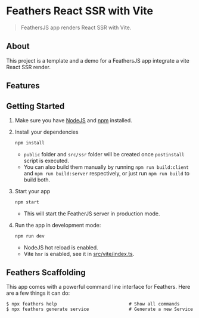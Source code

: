 # Feathers React SSR with Vite

> FeathersJS app renders React SSR with Vite.

## About

This project is a template and a demo for a FeathersJS app integrate a vite React SSR render.

## Features

## Getting Started

1. Make sure you have [NodeJS](https://nodejs.org/) and [npm](https://www.npmjs.com/) installed.
2. Install your dependencies

    ```bash
    npm install
    ```
    - `public` folder and `src/ssr` folder will be created once `postinstall` script is executed.
    - You can also build them manually by running `npm run build:client` and `npm run build:server` respectively, or just run `npm run build` to build both.

3. Start your app

    ```bash
    npm start
    ```
    - This will start the FeatherJS server in production mode.

4. Run the app in development mode:
   
    ```bash
    npm run dev
    ```
    - NodeJS hot reload is enabled.
    - Vite `hmr` is enabled, see it in [src/vite/index.ts](/src/vite/index.ts).
   
## Feathers Scaffolding

This app comes with a powerful command line interface for Feathers. Here are a few things it can do:

```
$ npx feathers help                           # Show all commands
$ npx feathers generate service               # Generate a new Service
```


